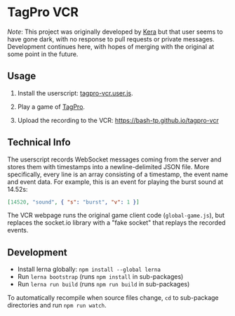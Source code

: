 # TagPro VCR

*Note*: This project was originally developed by [Kera](https://github.com/keratagpro/tagpro-vcr) but that user seems to have gone dark,
with no response to pull requests or private messages. Development continues here, with hopes of merging with the original at some point in
the future.

## Usage

1.  Install the userscript: [tagpro-vcr.user.js](https://bash-tp.github.io/tagpro-vcr/tagpro-vcr.user.js).

2.  Play a game of [TagPro](http://tagpro.gg).

3.  Upload the recording to the VCR: https://bash-tp.github.io/tagpro-vcr

## Technical Info

The userscript records WebSocket messages coming from the server and stores them with timestamps
into a newline-delimited JSON file. More specifically, every line is an array consisting of a timestamp, the event name and event data.
For example, this is an event for playing the burst sound at 14.52s:

```json
[14520, "sound", { "s": "burst", "v": 1 }]
```

The VCR webpage runs the original game client code (`global-game.js`), but replaces the socket.io library with a "fake socket" that replays the recorded events.

## Development

*   Install lerna globally: `npm install --global lerna`
*   Run `lerna bootstrap` (runs `npm install` in sub-packages)
*   Run `lerna run build` (runs `npm run build` in sub-packages)

To automatically recompile when source files change, `cd` to sub-package directories and run `npm run watch`.
